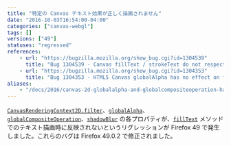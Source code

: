 ```yaml
---
title: "特定の Canvas テキスト効果が正しく描画されません"
date: "2016-10-03T16:54:00-04:00"
categories: ["canvas-webgl"]
tags: []
versions: ["49"]
statuses: "regressed"
references:
    - url: "https://bugzilla.mozilla.org/show_bug.cgi?id=1304539"
      title: "Bug 1304539 - Canvas fillText / strokeText do not respect canvas filters"
    - url: "https://bugzilla.mozilla.org/show_bug.cgi?id=1304353"
      title: "Bug 1304353 - HTML5 Canvas globalAlpha has no effect on fillText in Firefox.49"
aliases:
    - "/docs/2016/canvas-2d-globalalpha-and-globalcompositeoperation-have-no-effect-on-filltext/"
---
```

[`CanvasRenderingContext2D.filter`](https://developer.mozilla.org/ja/docs/Web/API/CanvasRenderingContext2D/filter)、[`globalAlpha`](https://developer.mozilla.org/ja/docs/Web/API/CanvasRenderingContext2D/globalAlpha)、[`globalCompositeOperation`](https://developer.mozilla.org/ja/docs/Web/API/CanvasRenderingContext2D/globalCompositeOperation)、[`shadowBlur`](https://developer.mozilla.org/ja/docs/Web/API/CanvasRenderingContext2D/shadowBlur) の各プロパティが、[`fillText`](https://developer.mozilla.org/ja/docs/Web/API/CanvasRenderingContext2D/fillText) メソッドでのテキスト描画時に反映されないというリグレッションが Firefox 49 で発生しました。これらのバグは Firefox 49.0.2 で修正されました。

